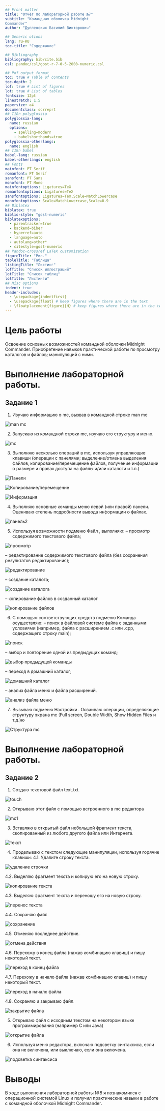 ```yaml
---
## Front matter
title: "Отчёт по лабораторной работе №7"
subtitle: "Командная оболочка Midnight
Commander"
author: "Дупленских Василий Викторович"

## Generic otions
lang: ru-RU
toc-title: "Содержание"

## Bibliography
bibliography: bib/cite.bib
csl: pandoc/csl/gost-r-7-0-5-2008-numeric.csl

## Pdf output format
toc: true # Table of contents
toc-depth: 2
lof: true # List of figures
lot: true # List of tables
fontsize: 12pt
linestretch: 1.5
papersize: a4
documentclass: scrreprt
## I18n polyglossia
polyglossia-lang:
  name: russian
  options:
	- spelling=modern
	- babelshorthands=true
polyglossia-otherlangs:
  name: english
## I18n babel
babel-lang: russian
babel-otherlangs: english
## Fonts
mainfont: PT Serif
romanfont: PT Serif
sansfont: PT Sans
monofont: PT Mono
mainfontoptions: Ligatures=TeX
romanfontoptions: Ligatures=TeX
sansfontoptions: Ligatures=TeX,Scale=MatchLowercase
monofontoptions: Scale=MatchLowercase,Scale=0.9
## Biblatex
biblatex: true
biblio-style: "gost-numeric"
biblatexoptions:
  - parentracker=true
  - backend=biber
  - hyperref=auto
  - language=auto
  - autolang=other*
  - citestyle=gost-numeric
## Pandoc-crossref LaTeX customization
figureTitle: "Рис."
tableTitle: "Таблица"
listingTitle: "Листинг"
lofTitle: "Список иллюстраций"
lotTitle: "Список таблиц"
lolTitle: "Листинги"
## Misc options
indent: true
header-includes:
  - \usepackage{indentfirst}
  - \usepackage{float} # keep figures where there are in the text
  - \floatplacement{figure}{H} # keep figures where there are in the text
---
```


# Цель работы

Освоение основных возможностей командной оболочки Midnight Commander. Приобретение навыков практической работы по просмотру каталогов и файлов; манипуляций
с ними.



# Выполнение лабораторной работы.
## Задание 1

1. Изучаю информацию о mc, вызвав в командной строке man mc

![man mc](image/1.jpg)

2. Запускаю из командной строки mc, изучаю его структуру и меню.

![mc](image/2.png)

3. Выполняю несколько операций в mc, используя управляющие клавиши (операции
с панелями; выделение/отмена выделения файлов, копирование/перемещение файлов, получение информации о размере и правах доступа на файлы и/или каталоги
и т.п.)

![Панели](image/3.png)

![Копирование/перемещение](image/4.png)

![Информация](image/5.png)

4. Выполняю основные команды меню левой (или правой) панели. Оцениваю степень
подробности вывода информации о файлах.

![панель2](image/6.png)

5. Используя возможности подменю Файл , выполняю:
– просмотр содержимого текстового файла;

![просмотр](image/7.png)

– редактирование содержимого текстового файла (без сохранения результатов
редактирования);

![редактирование](image/8.png)

– создание каталога;

![создание каталога](image/9.png)

– копирование файлов в созданный каталог

![копирование файлов](image/10.png)

6. С помощью соответствующих средств подменю Команда осуществляю:
– поиск в файловой системе файла с заданными условиями (например, файла
с расширением .c или .cpp, содержащего строку main);

![поиск](image/11.png)

– выбор и повторение одной из предыдущих команд;

![выбор предыдущей команды](image/12.png)

– переход в домашний каталог;

![домашний каталог](image/13.png)

– анализ файла меню и файла расширений.

![анализ файла меню](image/14.png)

7. Вызываю подменю Настройки . Осваиваю операции, определяющие структуру экрана mc
(Full screen, Double Width, Show Hidden Files и т.д.)ю

![Структура mc](image/15.png)


# Выполнение лабораторной работы. 
## Задание 2

 1. Создаю текстовой файл text.txt.
 
![touch](image/16.png)

2. Открываю этот файл с помощью встроенного в mc редактора

![mc1](image/17.png)

3. Вставляю в открытый файл небольшой фрагмент текста, скопированный из любого
другого файла или Интернета.

![текст](image/18.png)

4. Проделываю с текстом следующие манипуляции, используя горячие клавиши:
4.1. Удалите строку текста.

![удаление строчки](image/19.png)

4.2. Выделяю фрагмент текста и копирую его на новую строку.

![копирование текста](image/20.png)

4.3. Выделяю фрагмент текста и переношу его на новую строку.

![перенос текста](image/21.png)

4.4. Сохраняю файл.

![сохранение](image/22.png)

4.5. Отменяю последнее действие.

![отмена действия](image/23.png)

4.6. Перехожу в конец файла (нажав комбинацию клавиш) и пишу некоторый
текст.

![переход в конец файла](image/24.png)

4.7. Перехожу в начало файла (нажав комбинацию клавиш) и пишу некоторый
текст.

![переход в начало файла](image/25.png)

4.8. Сохраняю и закрываю файл.

![закрытие файла](image/26.png)

5. Открываю файл с исходным текстом на некотором языке программирования (например C или Java)
   
![открытие файла](image/27.png)
   
6. Используя меню редактора, включаю подсветку синтаксиса, если она не включена, или выключаю, если она включена.

![подсветка синтаксиса](image/28.png)

# Выводы

В ходе выполнения лабораторной работы №8 я познакомился с операционной системой Linux и получил практические навыки в работе с командной оболочкой Midnight Commander.
